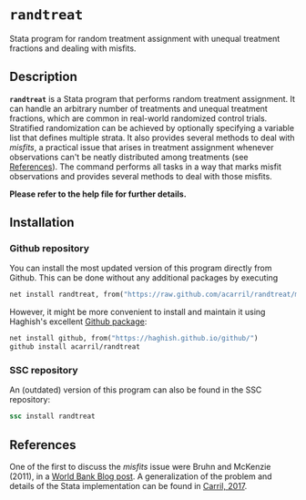 # `randtreat`
Stata program for random treatment assignment with unequal treatment fractions and dealing with misfits.

## Description

**`randtreat`** is a Stata program that performs random treatment assignment. It can handle an arbitrary number of treatments and unequal treatment fractions, which are common in real-world randomized control trials. Stratified randomization can be achieved by optionally specifying a variable list that defines multiple strata. It also provides several methods to deal with *misfits*, a practical issue that arises in treatment assignment whenever observations can't be neatly distributed among treatments (see [References](#References)). The command performs all tasks in a way that marks misfit observations and provides several methods to deal with those misfits.

**Please refer to the help file for further details.**


## Installation

### Github repository

You can install the most updated version of this program directly from Github.
This can be done without any additional packages by executing
```stata
net install randtreat, from("https://raw.github.com/acarril/randtreat/master/") replace
```
However, it might be more convenient to install and maintain it using Haghish's excellent [Github package](https://github.com/haghish/github):
```stata
net install github, from("https://haghish.github.io/github/")
github install acarril/randtreat
```

### SSC repository

An (outdated) version of this program can also be found in the SSC repository:

```stata
ssc install randtreat
```


## References

One of the first to discuss the *misfits* issue were Bruhn and McKenzie (2011),
in a [World Bank Blog post](http://blogs.worldbank.org/impactevaluations/tools-of-the-trade-doing-stratified-randomization-with-unequal-numbers-in-some-strata).
A generalization of the problem and details of the Stata implementation can be found in
[Carril, 2017](https://www.stata-journal.com/article.html?article=st0490).
